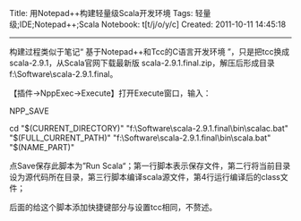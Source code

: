 Title: 用Notepad++构建轻量级Scala开发环境
Tags: 轻量级;IDE;Notepad++;Scala
Notebook: t[t/j/o/y/c]
Created: 2011-10-11 14:45:18

------

构建过程类似于笔记“ 基于Notepad++和Tcc的C语言开发环境 ”，只是把tcc换成 scala-2.9.1，从Scala官网下载最新版 scala-2.9.1.final.zip，解压后形成目录f:\Software\scala-2.9.1.final。

 【插件->NppExec->Execute】打开Execute窗口，输入： 
 
 NPP_SAVE 

 cd "$(CURRENT_DIRECTORY)" 
"f:\Software\scala-2.9.1.final\bin\scalac.bat" "$(FULL_CURRENT_PATH)" 
"f:\Software\scala-2.9.1.final\bin\scala.bat" "$(NAME_PART)" 
 
 点Save保存此脚本为”Run Scala“；第一行脚本表示保存文件，第二行将当前目录设为源代码所在目录，第三行脚本编译scala源文件，第4行运行编译后的class文件； 

 后面的给这个脚本添加快捷键部分与设置tcc相同，不赘述。